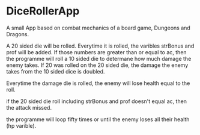 # DiceRollerApp
A small App based on combat mechanics of a board game, Dungeons and Dragons.

A 20 sided die will be rolled. Everytime it is rolled, the varibles strBonus and prof will be added.
If those numbers are greater than or equal to ac, then the programme will roll a 10 sided die to determane how much damage the enemy takes.
If 20 was rolled on the 20 sided die, the damage the enemy takes from the 10 sided dice is doubled.

Everytime the damage die is rolled, the enemy will lose health equal to the roll.

if the 20 sided die roll including strBonus and prof doesn't equal ac, then the attack missed.

the programme will loop fifty times or until the enemy loses all their health (hp varible).
